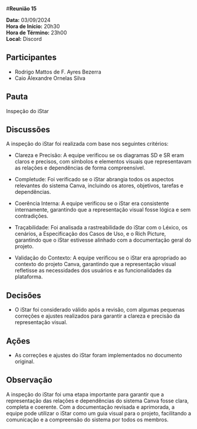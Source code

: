 #__Reunião 15__

**Data:** 03/09/2024<br />
**Hora de Início:** 20h30<br />
**Hora de Término:** 23h00<br />
**Local:** Discord<br />

## Participantes

- Rodrigo Mattos de F. Ayres Bezerra
- Caio Alexandre Ornelas Silva

## Pauta

Inspeção do iStar

## Discussões

A inspeção do iStar foi realizada com base nos seguintes critérios:

- Clareza e Precisão: A equipe verificou se os diagramas SD e SR eram claros e precisos, com símbolos e elementos visuais que representavam as relações e dependências de forma compreensível.

- Completude: Foi verificado se o iStar abrangia todos os aspectos relevantes do sistema Canva, incluindo os atores, objetivos, tarefas e dependências.

- Coerência Interna: A equipe verificou se o iStar era consistente internamente, garantindo que a representação visual fosse lógica e sem contradições.

- Traçabilidade: Foi analisada a rastreabilidade do iStar com o Léxico, os cenários, a Especificação dos Casos de Uso, e o Rich Picture, garantindo que o iStar estivesse alinhado com a documentação geral do projeto.

- Validação do Contexto: A equipe verificou se o iStar era apropriado ao contexto do projeto Canva, garantindo que a representação visual refletisse as necessidades dos usuários e as funcionalidades da plataforma.

## Decisões

- O iStar foi considerado válido após a revisão, com algumas pequenas correções e ajustes realizados para garantir a clareza e precisão da representação visual.

## Ações

- As correções e ajustes do iStar foram implementados no documento original.

## Observação

A inspeção do iStar foi uma etapa importante para garantir que a representação das relações e dependências do sistema Canva fosse clara, completa e coerente. Com a documentação revisada e aprimorada, a equipe pode utilizar o iStar como um guia visual para o projeto, facilitando a comunicação e a compreensão do sistema por todos os membros.